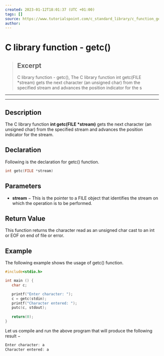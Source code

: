 ```yaml
---
created: 2023-01-12T18:01:37 (UTC +01:00)
tags: []
source: https://www.tutorialspoint.com/c_standard_library/c_function_getc.htm
author: 
---
```


# C library function - getc()

> ## Excerpt
> C library function - getc(),  The C library function int getc(FILE *stream) gets the next character (an unsigned char) from the specified stream and advances the position indicator for the s

---
---

  

## Description

The C library function **int getc(FILE \*stream)** gets the next character (an unsigned char) from the specified stream and advances the position indicator for the stream.

## Declaration

Following is the declaration for getc() function.

```c
int getc(FILE *stream)
```

## Parameters

-   **stream** − This is the pointer to a FILE object that identifies the stream on which the operation is to be performed.
    

## Return Value

This function returns the character read as an unsigned char cast to an int or EOF on end of file or error.

## Example

The following example shows the usage of getc() function.

```c
#include<stdio.h>

int main () {
   char c;

   printf("Enter character: ");
   c = getc(stdin);
   printf("Character entered: ");
   putc(c, stdout);
   
   return(0);
}
```

Let us compile and run the above program that will produce the following result −

```c
Enter character: a
Character entered: a

```


